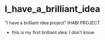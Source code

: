 # I_have_a_brilliant_idea
"I have a brilliant idea project" IHABI PROJECT

- this is my first brilliant idea: I don't know